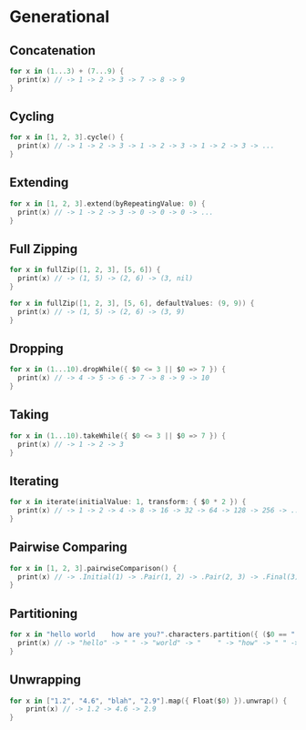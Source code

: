 # Generational

## Concatenation
```swift
for x in (1...3) + (7...9) {
  print(x) // -> 1 -> 2 -> 3 -> 7 -> 8 -> 9
}
```

## Cycling
```swift
for x in [1, 2, 3].cycle() {
  print(x) // -> 1 -> 2 -> 3 -> 1 -> 2 -> 3 -> 1 -> 2 -> 3 -> ...
}
```

## Extending
```swift
for x in [1, 2, 3].extend(byRepeatingValue: 0) {
  print(x) // -> 1 -> 2 -> 3 -> 0 -> 0 -> 0 -> ...
}
```

## Full Zipping
```swift
for x in fullZip([1, 2, 3], [5, 6]) {
  print(x) // -> (1, 5) -> (2, 6) -> (3, nil)
}

for x in fullZip([1, 2, 3], [5, 6], defaultValues: (9, 9)) {
  print(x) // -> (1, 5) -> (2, 6) -> (3, 9)
}
```

## Dropping
```swift
for x in (1...10).dropWhile({ $0 <= 3 || $0 => 7 }) {
  print(x) // -> 4 -> 5 -> 6 -> 7 -> 8 -> 9 -> 10
}
```

## Taking
```swift
for x in (1...10).takeWhile({ $0 <= 3 || $0 => 7 }) {
  print(x) // -> 1 -> 2 -> 3
}
```

## Iterating
```swift
for x in iterate(initialValue: 1, transform: { $0 * 2 }) {
  print(x) // -> 1 -> 2 -> 4 -> 8 -> 16 -> 32 -> 64 -> 128 -> 256 -> ...
}
```

## Pairwise Comparing
```swift
for x in [1, 2, 3].pairwiseComparison() {
  print(x) // -> .Initial(1) -> .Pair(1, 2) -> .Pair(2, 3) -> .Final(3)
}
```

## Partitioning
```swift
for x in "hello world    how are you?".characters.partition({ ($0 == " ") != ($1 == " ") }).map(String.init) {
  print(x) // -> "hello" -> " " -> "world" -> "    " -> "how" -> " " -> "are" -> " " -> "you?"
}
```

## Unwrapping
```swift
for x in ["1.2", "4.6", "blah", "2.9"].map({ Float($0) }).unwrap() {
    print(x) // -> 1.2 -> 4.6 -> 2.9
}
```
